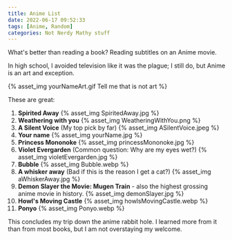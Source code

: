 ```yaml
---
title: Anime List
date: 2022-06-17 09:52:33
tags: [Anime, Random]
categories: Not Nerdy Mathy stuff
---
```


What's better than reading a book? Reading subtitles on an Anime movie.

<!-- more -->
In high school, I avoided television like it was the plague; I still do, but Anime is an art and exception.

{% asset_img yourNameArt.gif Tell me that is not art %}

These are great:
1. **Spirited Away**
{% asset_img SpiritedAway.jpg %}
1. **Weathering with you**
{% asset_img WeatheringWithYou.png %}
3. **A Silent Voice** (My top pick by far)
{% asset_img ASilentVoice.jpeg %}
4. **Your name**
{% asset_img yourName.jpg %}
5. **Princess Mononoke**
{% asset_img princessMononoke.jpg %}
6. **Violet Evergarden** (Common question: Why are my eyes wet?)
{% asset_img violetEvergarden.jpg %}
7. **Bubble**
{% asset_img Bubble.webp %}
8. **A whisker away** (Bad if this is the reason I get a cat?)
{% asset_img aWhiskerAway.jpg %}
9.  **Demon Slayer the Movie: Mugen Train** - also the highest grossing anime movie in history.
{% asset_img demonSlayer.jpg %}
10. **Howl's Moving Castle**
{% asset_img howlsMovingCastle.webp %}
11. **Ponyo**
{% asset_img Ponyo.webp %}

This concludes my trip down the anime rabbit hole. I learned more from it than from most books, but I am not overstaying my welcome.



